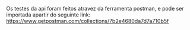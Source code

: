 Os testes da api foram feitos atravez da ferramenta postman, e pode ser importada apartir do seguinte link:
https://www.getpostman.com/collections/7b2e4680da7d7a710b5f
